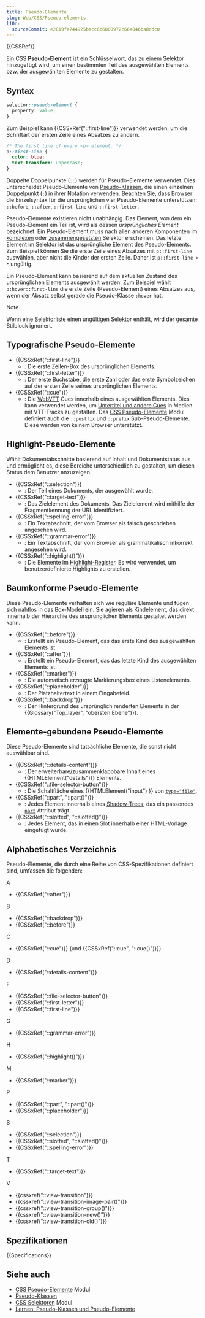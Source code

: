 ```yaml
---
title: Pseudo-Elemente
slug: Web/CSS/Pseudo-elements
l10n:
  sourceCommit: e2819fa744925becc6b6800972c66a046ba8ddc0
---
```


{{CSSRef}}

Ein CSS **Pseudo-Element** ist ein Schlüsselwort, das zu einem Selektor hinzugefügt wird, um einen bestimmten Teil des ausgewählten Elements bzw. der ausgewählten Elemente zu gestalten.

## Syntax

```css
selector::pseudo-element {
  property: value;
}
```

Zum Beispiel kann {{CSSxRef("::first-line")}} verwendet werden, um die Schriftart der ersten Zeile eines Absatzes zu ändern.

```css
/* The first line of every <p> element. */
p::first-line {
  color: blue;
  text-transform: uppercase;
}
```

Doppelte Doppelpunkte (`::`) werden für Pseudo-Elemente verwendet. Dies unterscheidet Pseudo-Elemente von [Pseudo-Klassen](/de/docs/Web/CSS/Pseudo-classes), die einen einzelnen Doppelpunkt (`:`) in ihrer Notation verwenden. Beachten Sie, dass Browser die Einzelsyntax für die ursprünglichen vier Pseudo-Elemente unterstützen: `::before`, `::after`, `::first-line` und `::first-letter`.

Pseudo-Elemente existieren nicht unabhängig. Das Element, von dem ein Pseudo-Element ein Teil ist, wird als dessen _ursprüngliches Element_ bezeichnet. Ein Pseudo-Element muss nach allen anderen Komponenten im [komplexen](/de/docs/Web/CSS/CSS_selectors/Selector_structure#complex_selector) oder [zusammengesetzten](/de/docs/Web/CSS/CSS_selectors/Selector_structure#compound_selector) Selektor erscheinen. Das letzte Element im Selektor ist das ursprüngliche Element des Pseudo-Elements. Zum Beispiel können Sie die erste Zeile eines Absatzes mit `p::first-line` auswählen, aber nicht die Kinder der ersten Zeile. Daher ist `p::first-line > *` ungültig.

Ein Pseudo-Element kann basierend auf dem aktuellen Zustand des ursprünglichen Elements ausgewählt werden. Zum Beispiel wählt `p:hover::first-line` die erste Zeile (Pseudo-Element) eines Absatzes aus, wenn der Absatz selbst gerade die Pseudo-Klasse `:hover` hat.

> [!NOTE]
> Wenn eine [Selektorliste](/de/docs/Web/CSS/CSS_selectors/Selector_structure#selector_list) einen ungültigen Selektor enthält, wird der gesamte Stilblock ignoriert.

## Typografische Pseudo-Elemente

- {{CSSxRef("::first-line")}}
  - : Die erste Zeilen-Box des ursprünglichen Elements.
- {{CSSxRef("::first-letter")}}
  - : Der erste Buchstabe, die erste Zahl oder das erste Symbolzeichen auf der ersten Zeile seines ursprünglichen Elements.
- {{CSSxRef("::cue")}}
  - : Die [WebVTT](/de/docs/Web/API/WebVTT_API) Cues innerhalb eines ausgewählten Elements. Dies kann verwendet werden, um [Untertitel und andere Cues](/de/docs/Web/API/WebVTT_API#styling_webvtt_in_html_or_a_stylesheet) in Medien mit VTT-Tracks zu gestalten. Das [CSS Pseudo-Elemente](/de/docs/Web/CSS/CSS_pseudo-elements) Modul definiert auch die `::postfix` und `::prefix` Sub-Pseudo-Elemente. Diese werden von keinem Browser unterstützt.

## Highlight-Pseudo-Elemente

Wählt Dokumentabschnitte basierend auf Inhalt und Dokumentstatus aus und ermöglicht es, diese Bereiche unterschiedlich zu gestalten, um diesen Status dem Benutzer anzuzeigen.

- {{CSSxRef("::selection")}}
  - : Der Teil eines Dokuments, der ausgewählt wurde.
- {{CSSxRef("::target-text")}}
  - : Das Zielelement des Dokuments. Das Zielelement wird mithilfe der Fragmentkennung der URL identifiziert.
- {{CSSxRef("::spelling-error")}}
  - : Ein Textabschnitt, der vom Browser als falsch geschrieben angesehen wird.
- {{CSSxRef("::grammar-error")}}
  - : Ein Textabschnitt, der vom Browser als grammatikalisch inkorrekt angesehen wird.
- {{CSSxRef("::highlight()")}}
  - : Die Elemente im [Highlight-Register](/de/docs/Web/API/CSS/highlights_static). Es wird verwendet, um benutzerdefinierte Highlights zu erstellen.

## Baumkonforme Pseudo-Elemente

Diese Pseudo-Elemente verhalten sich wie reguläre Elemente und fügen sich nahtlos in das Box-Modell ein. Sie agieren als Kindelement, das direkt innerhalb der Hierarchie des ursprünglichen Elements gestaltet werden kann.

- {{CSSxRef("::before")}}
  - : Erstellt ein Pseudo-Element, das das erste Kind des ausgewählten Elements ist.
- {{CSSxRef("::after")}}
  - : Erstellt ein Pseudo-Element, das das letzte Kind des ausgewählten Elements ist.
- {{CSSxRef("::marker")}}
  - : Die automatisch erzeugte Markierungsbox eines Listenelements.
- {{CSSxRef("::placeholder")}}
  - : Der Platzhaltertext in einem Eingabefeld.
- {{CSSxRef("::backdrop")}}
  - : Der Hintergrund des ursprünglich renderten Elements in der {{Glossary("Top_layer", "obersten Ebene")}}.

## Elemente-gebundene Pseudo-Elemente

Diese Pseudo-Elemente sind tatsächliche Elemente, die sonst nicht auswählbar sind.

- {{CSSxRef("::details-content")}}
  - : Der erweiterbare/zusammenklappbare Inhalt eines {{HTMLElement("details")}} Elements.
- {{CSSxRef("::file-selector-button")}}
  - : Die Schaltfläche eines {{HTMLElement("input") }} von [`type="file"`](/de/docs/Web/HTML/Element/input/file).
- {{CSSxRef("::part", "::part()")}}
  - : Jedes Element innerhalb eines [Shadow-Trees](/de/docs/Web/API/Web_components/Using_shadow_DOM), das ein passendes [`part`](/de/docs/Web/HTML/Global_attributes/part) Attribut trägt.
- {{CSSxRef("::slotted", "::slotted()")}}
  - : Jedes Element, das in einen Slot innerhalb einer HTML-Vorlage eingefügt wurde.

## Alphabetisches Verzeichnis

Pseudo-Elemente, die durch eine Reihe von CSS-Spezifikationen definiert sind, umfassen die folgenden:

A

- {{CSSxRef("::after")}}

B

- {{CSSxRef("::backdrop")}}
- {{CSSxRef("::before")}}

C

- {{CSSxRef("::cue")}} (und {{CSSxRef("::cue", "::cue()")}})

D

- {{CSSxRef("::details-content")}}

F

- {{CSSxRef("::file-selector-button")}}
- {{CSSxRef("::first-letter")}}
- {{CSSxRef("::first-line")}}

G

- {{CSSxRef("::grammar-error")}}

H

- {{CSSxRef("::highlight()")}}

M

- {{CSSxRef("::marker")}}

P

- {{CSSxRef("::part", "::part()")}}
- {{CSSxRef("::placeholder")}}

S

- {{CSSxRef("::selection")}}
- {{CSSxRef("::slotted", "::slotted()")}}
- {{CSSxRef("::spelling-error")}}

T

- {{CSSxRef("::target-text")}}

V

- {{cssxref("::view-transition")}}
- {{cssxref("::view-transition-image-pair()")}}
- {{cssxref("::view-transition-group()")}}
- {{cssxref("::view-transition-new()")}}
- {{cssxref("::view-transition-old()")}}

## Spezifikationen

{{Specifications}}

## Siehe auch

- [CSS Pseudo-Elemente](/de/docs/Web/CSS/CSS_pseudo-elements) Modul
- [Pseudo-Klassen](/de/docs/Web/CSS/Pseudo-classes)
- [CSS Selektoren](/de/docs/Web/CSS/CSS_selectors) Modul
- [Lernen: Pseudo-Klassen und Pseudo-Elemente](/de/docs/Learn_web_development/Core/Styling_basics/Pseudo_classes_and_elements)
